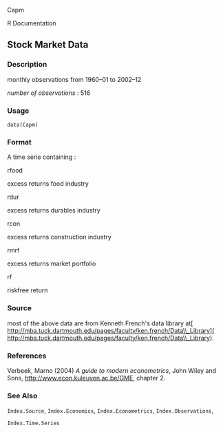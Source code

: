Capm

R Documentation

## Stock Market Data

### Description

monthly observations from 1960–01 to 2002–12

_number of observations_ : 516

### Usage

    data(Capm)

### Format

A time serie containing :

rfood

excess returns food industry

rdur

excess returns durables industry

rcon

excess returns construction industry

rmrf

excess returns market portfolio

rf

riskfree return

### Source

most of the above data are from Kenneth French's data library at[
http://mba.tuck.dartmouth.edu/pages/faculty/ken.french/Data\\_Library](
http://mba.tuck.dartmouth.edu/pages/faculty/ken.french/Data\\_Library).

### References

Verbeek, Marno (2004) _A guide to modern econometrics_, John Wiley and Sons,
<http://www.econ.kuleuven.ac.be/GME>, chapter 2.

### See Also

`Index.Source`, `Index.Economics`, `Index.Econometrics`, `Index.Observations`,

`Index.Time.Series`

